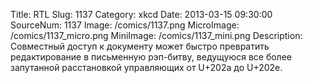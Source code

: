 Title: RTL 
Slug: 1137 
Category: xkcd 
Date: 2013-03-15 09:30:00 
SourceNum: 1137 
Image: /comics/1137.png 
MicroImage: /comics/1137_micro.png 
MiniImage: /comics/1137_mini.png 
Description: Совместный доступ к документу может быстро превратить редактирование в письменную рэп-битву, ведущуюся все более запутанной расстановкой управляющих от U+202a до U+202e. 

